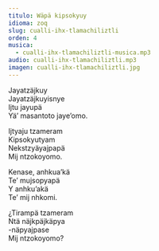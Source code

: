 ```yaml
---
titulo: Wäpä kipsokyuy
idioma: zoq
slug: cualli-ihx-tlamachiliztli
orden: 4
musica: 
  - cualli-ihx-tlamachiliztli-musica.mp3
audio: cualli-ihx-tlamachiliztli.mp3
imagen: cualli-ihx-tlamachiliztli.jpg
---
```


Jayatzäjkuy<br>
Jayatzäjkuyisnye<br>
Ijtu jayupä<br>
Yä’ masantoto jaye’omo.<br>

Ijtyaju tzameram<br>
Kipsokyutyam<br>
Nekstzyäyajpapä<br>
Mij ntzokoyomo.<br>

Kenase, anhkua’kä<br>
Te’ mujsopyapä <br>
Y anhku’akä<br>
Te’ mij nhkomi.<br>

¿Tirampä tzameram<br>
Ntä näjkpäjkäpya<br>
-näpyajpase<br>
Mij ntzokoyomo?<br>
